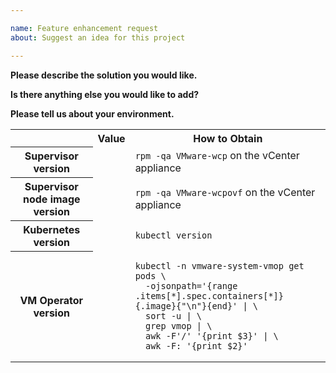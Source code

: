 ```yaml
---

name: Feature enhancement request
about: Suggest an idea for this project

---
```


<!--
Thank you for the feature request! Before submitting, please delete all of
the HTML comments. Thank you again, and we cannot wait to see what you are
going to suggest!
-->

**Please describe the solution you would like.**

<!-- A clear and concise description of what you want to happen. -->


**Is there anything else you would like to add?**

<!-- Miscellaneous information that will assist in solving the issue. -->


**Please tell us about your environment.**

<table>
<tr>
<td></td>
<th>Value</th>
<th>How to Obtain</th>
</tr>
<tr>
<th>Supervisor version</th>
<td><code><!-- Placeholder for the version --></code></td>
<td><code>rpm -qa VMware-wcp</code> on the vCenter appliance</td>
</tr>
<tr>
<th>Supervisor node image version</th>
<td><code><!-- Placeholder for the version --></code></td>
<td><code>rpm -qa VMware-wcpovf</code> on the vCenter appliance</td>
</tr>
<tr>
<th>Kubernetes version</th>
<td><code><!-- Placeholder for the version --></code></td>
<td><code>kubectl version</code></td>
</tr>
<tr>
<th>VM Operator version</th>
<td><code><!-- Placeholder for the version --></code></td>
<td>

```shell
kubectl -n vmware-system-vmop get pods \
  -ojsonpath='{range .items[*].spec.containers[*]}{.image}{"\n"}{end}' | \
  sort -u | \
  grep vmop | \
  awk -F'/' '{print $3}' | \
  awk -F: '{print $2}'
```

</td>
</tr>
</table>
